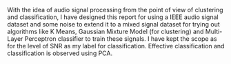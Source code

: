With the idea of audio signal processing from the point of view of clustering and classification, 
I have designed this report for using a IEEE audio signal dataset and some noise to extend it to a mixed signal dataset for trying out 
algorithms like K Means, Gaussian Mixture Model (for clustering) and Multi-Layer Perceptron classifier to train these signals.
I have kept the scope as for the level of SNR as my label for classification. Effective classification and classification is observed
using PCA.

